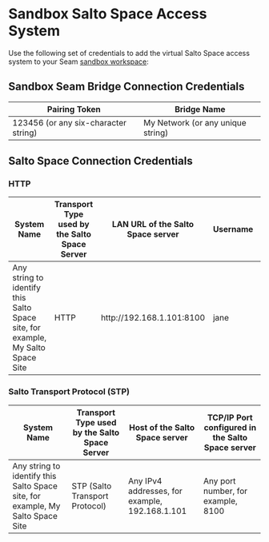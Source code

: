 # Sandbox Salto Space Access System

Use the following set of credentials to add the virtual Salto Space access system to your Seam [sandbox workspace](../../core-concepts/workspaces/#sandbox-workspaces):

## Sandbox Seam Bridge Connection Credentials

| Pairing Token                        | Bridge Name                       |
| ------------------------------------ | --------------------------------- |
| 123456 (or any six-character string) | My Network (or any unique string) |

## Salto Space Connection Credentials

### HTTP

<table><thead><tr><th width="311">System Name</th><th>Transport Type used by the Salto Space Server</th><th width="201.4000244140625">LAN URL of the Salto Space server</th><th width="101.800048828125">Username</th><th width="112.39990234375">Password</th></tr></thead><tbody><tr><td>Any string to identify this Salto Space site, for example, My Salto Space Site</td><td>HTTP</td><td>http://192.168.1.101:8100</td><td>jane</td><td>1234</td></tr></tbody></table>

### Salto Transport Protocol (STP)

| System Name                                                                    | Transport Type used by the Salto Space Server | Host of the Salto Space server                 | TCP/IP Port configured in the Salto Space server |
| ------------------------------------------------------------------------------ | --------------------------------------------- | ---------------------------------------------- | ------------------------------------------------ |
| Any string to identify this Salto Space site, for example, My Salto Space Site | STP (Salto Transport Protocol)                | Any IPv4 addresses, for example, 192.168.1.101 | Any port number, for example, 8100               |
